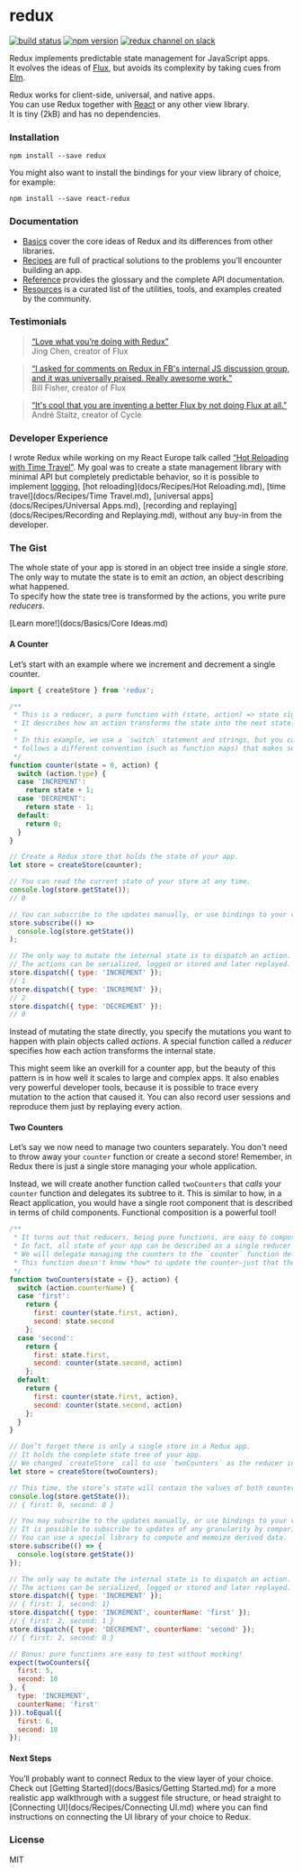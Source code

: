 redux
=========================

[![build status](https://img.shields.io/travis/gaearon/redux/master.svg?style=flat-square)](https://travis-ci.org/gaearon/redux)
[![npm version](https://img.shields.io/npm/v/redux.svg?style=flat-square)](https://www.npmjs.com/package/redux)
[![redux channel on slack](https://img.shields.io/badge/slack-redux@reactiflux-61DAFB.svg?style=flat-square)](http://www.reactiflux.com)

Redux implements predictable state management for JavaScript apps.  
It evolves the ideas of [Flux](https://facebook.github.io/flux), but avoids its complexity by taking cues from [Elm](elm-lang.org/guide/architecture).

Redux works for client-side, universal, and native apps.  
You can use Redux together with [React](https://facebook.github.io/react/) or any other view library.  
It is tiny (2kB) and has no dependencies.

### Installation

```
npm install --save redux
```

You might also want to install the bindings for your view library of choice, for example:

```
npm install --save react-redux
```

### Documentation

* [Basics](docs/Basics) cover the core ideas of Redux and its differences from other libraries.
* [Recipes](docs/Recipes) are full of practical solutions to the problems you’ll encounter building an app.
* [Reference](docs/Reference) provides the glossary and the complete API documentation.
* [Resources](docs/Resources) is a curated list of the utilities, tools, and examples created by the community.

### Testimonials

>[“Love what you’re doing with Redux”](https://twitter.com/jingc/status/616608251463909376)  
>Jing Chen, creator of Flux

>[“I asked for comments on Redux in FB's internal JS discussion group, and it was universally praised. Really awesome work.”](https://twitter.com/fisherwebdev/status/616286955693682688)  
>Bill Fisher, creator of Flux

>[“It's cool that you are inventing a better Flux by not doing Flux at all.”](https://twitter.com/andrestaltz/status/616271392930201604)  
>André Staltz, creator of Cycle

### Developer Experience

I wrote Redux while working on my React Europe talk called [“Hot Reloading with Time Travel”](https://www.youtube.com/watch?v=xsSnOQynTHs). My goal was to create a state management library with minimal API but completely predictable behavior, so it is possible to implement [logging](docs/Recipes/Logging.md), [hot reloading](docs/Recipes/Hot Reloading.md), [time travel](docs/Recipes/Time Travel.md), [universal apps](docs/Recipes/Universal Apps.md), [recording and replaying](docs/Recipes/Recording and Replaying.md), without any buy-in from the developer.

### The Gist

The whole state of your app is stored in an object tree inside a single *store*.  
The only way to mutate the state is to emit an *action*, an object describing what happened.  
To specify how the state tree is transformed by the actions, you write pure *reducers*.

[Learn more!](docs/Basics/Core Ideas.md)

#### A Counter

Let’s start with an example where we increment and decrement a single counter.

```js
import { createStore } from 'redux';

/**
 * This is a reducer, a pure function with (state, action) => state signature.
 * It describes how an action transforms the state into the next state.
 *
 * In this example, we use a `switch` statement and strings, but you can use a helper that
 * follows a different convention (such as function maps) that makes sense for your project.
 */
function counter(state = 0, action) {
  switch (action.type) {
  case 'INCREMENT':
    return state + 1;
  case 'DECREMENT':
    return state - 1;
  default:
    return 0;
  }
}

// Create a Redux store that holds the state of your app.
let store = createStore(counter);

// You can read the current state of your store at any time.
console.log(store.getState());
// 0

// You can subscribe to the updates manually, or use bindings to your view layer.
store.subscribe(() =>
  console.log(store.getState())
);

// The only way to mutate the internal state is to dispatch an action.
// The actions can be serialized, logged or stored and later replayed.
store.dispatch({ type: 'INCREMENT' });
// 1
store.dispatch({ type: 'INCREMENT' });
// 2
store.dispatch({ type: 'DECREMENT' });
// 0
```

Instead of mutating the state directly, you specify the mutations you want to happen with plain objects called *actions*. A special function called a *reducer* specifies how each action transforms the internal state.

This might seem like an overkill for a counter app, but the beauty of this pattern is in how well it scales to large and complex apps. It also enables very powerful developer tools, because it is possible to trace every mutation to the action that caused it. You can also record user sessions and reproduce them just by replaying every action.

#### Two Counters

Let’s say we now need to manage two counters separately. You don't need to throw away your `counter` function or create a second store! Remember, in Redux there is just a single store managing your whole application.

Instead, we will create another function called `twoCounters` that *calls* your `counter` function and delegates its subtree to it. This is similar to how, in a React application, you would have a single root component that is described in terms of child components. Functional composition is a powerful tool!

```js
/**
 * It turns out that reducers, being pure functions, are easy to compose.
 * In fact, all state of your app can be described as a single reducer calling other reducers.
 * We will delegate managing the counters to the `counter` function defined in the previous example.
 * This function doesn't know *how* to update the counter—just that there are two counters!
 */
function twoCounters(state = {}, action) {
  switch (action.counterName) {
  case 'first':
    return {
      first: counter(state.first, action),
      second: state.second
    };
  case 'second':
    return {
      first: state.first,
      second: counter(state.second, action)
    };
  default:
    return {
      first: counter(state.first, action),
      second: counter(state.second, action)
    };
  }
}

// Don’t forget there is only a single store in a Redux app.
// It holds the complete state tree of your app.
// We changed `createStore` call to use `twoCounters` as the reducer instead of `counter`.
let store = createStore(twoCounters);

// This time, the store’s state will contain the values of both counters!
console.log(store.getState());
// { first: 0, second: 0 }

// You may subscribe to the updates manually, or use bindings to your view layer.
// It is possible to subscribe to updates of any granularity by comparing references.
// You can use a special library to compute and memoize derived data.
store.subscribe(() => {
  console.log(store.getState())
});

// The only way to mutate the internal state is to dispatch an action.
// The actions can be serialized, logged or stored and later replayed.
store.dispatch({ type: 'INCREMENT' });
// { first: 1, second: 1}
store.dispatch({ type: 'INCREMENT', counterName: 'first' });
// { first: 2, second: 1 }
store.dispatch({ type: 'DECREMENT', counterName: 'second' });
// { first: 2, second: 0 }

// Bonus: pure functions are easy to test without mocking!
expect(twoCounters({
  first: 5,
  second: 10
}, {
  type: 'INCREMENT',
  counterName: 'first'
})).toEqual({
  first: 6,
  second: 10
});
```

#### Next Steps

You’ll probably want to connect Redux to the view layer of your choice. Check out [Getting Started](docs/Basics/Getting Started.md) for a more realistic app walkthrough with a suggest file structure, or head straight to [Connecting UI](docs/Recipes/Connecting UI.md) where you can find instructions on connecting the UI library of your choice to Redux.

### License

MIT
